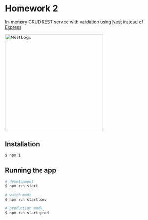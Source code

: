 # Homework 2

In-memory CRUD REST service with validation using [Nest](https://nestjs.com/) instead of [Express](https://expressjs.com/)

<a href="http://nestjs.com/" target="blank"><img src="https://nestjs.com/img/logo_text.svg" width="320" alt="Nest Logo" /></a>

## Installation

```bash
$ npm i
```

## Running the app

```bash
# development
$ npm run start

# watch mode
$ npm run start:dev

# production mode
$ npm run start:prod
```
